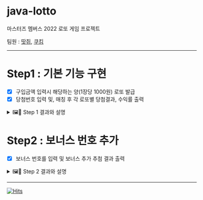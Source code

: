 # java-lotto
마스터즈 멤버스 2022 로또 게임 프로젝트

팀원 : [땃쥐](https://github.com/ttasjwi), [쿠킴](https://github.com/ku-kim)

---

# Step1 : 기본 기능 구현

- [x] 구입금액 입력시 해당하는 양(1장당 1000원) 로또 발급
- [x] 당첨번호 입력 및, 매칭 후 각 로또별 당첨결과, 수익률 출력

<details>
<summary> 🖼📝 Step 1 결과와 설명 </summary>
<div markdown="1">

### 결과

![Step1 결과](https://i.imgur.com/19IpqSk.jpg)

### 설계 및 고민한 점

#### 설계

```java
public class LottoController {

    public void run() {
        Money money = InputView.inputMoney();
        LottoTickets lottoTickets = LottoTickets.createRandomTickets(money);
        OutputView.printLottoTickets(lottoTickets);

        WinningTicket winningTicket = InputView.inputWinnigTicket();
        LottoGameResults lottoGameResults = new LottoGameResults(money, lottoTickets, winningTicket);

        OutputView.printLottoGameResults(lottoGameResults);
        InputView.close();
    }

}
```

- 최상위 App 클래스의 main 메서드를 통해 LottoController의 `run()` 실행
- LottoController에서, InputView를 통해 구입 금액(Money)을 입력 받고 로또티켓들(LottoTickets)을 구입한다.
- OutputView에서 구입한 로또티켓들 내역을 출력한다.
- 입력을 통해 당첨번호를 입력받고 WinningTickets를 생성한다.
- LottoGameResults를 생성한다. (Money, LottoTickets, WinningTickets)를 인자로 함.
- OutputView에 LottoGameResults를 넘겨, 결과를 출력한다. (통계정보)
- InputView에 close를 요청하여, 자원을 반환하도록 한다.
- run 메서드 호출이 종료되고, App의 main 메서드 호출이 종료됨에 따라 프로그램이 종료된다.


#### 고민한 점

##### 1. ✅ 객체의 역할과 책임 분리
로또 1개의 티켓은 LottoTicket 객체 있고 멤버 변수로 LottoNumbers을 가지고 있었다. LottoNumbers는 List<LottoNumber>를 멤버 변수로 가지고 있었다.
하지만 LottoNumbers가 LottoTicket가 비슷한 역할을 가지고 있었고, LottoNumber 생성하는 행동도 가지고 있었다.
이를 위해 LottoNumbers를 분리하여 LottoTicket으로 합쳤고, LottoNumbers가 가지고 있던 LottoNumber 생성하는 책임을 LottoNumber 자체적으로 책임을 변경했다.

일급 컬렉션을 사용하여 객체의 상태와 행동이 한 곳에 있을 수 있었고 각 `List<>` 의 멤버 변수에 대한 불변성을 가질 수 있었다.

##### 2. ✅ 클래스, 메서드명 고민
현재 `LottoGameResults` 클래스의 맨 처음 이름은 `RewardMachine` 이었다. 하지만 OutputView.printResult(RewardMachine)으로 사용하는 것이 부자연스러웠다.  
따라서 현재의 이름 `LottoGameResults`으로 변경하였다. OutputView.printResult(LottoGameResults)  
그 외에도 메서드와 변수명에 대해 고민을 많이 했다.

##### 3. 당첨 결과의 등수를 enum 으로 정의
당첨 등수를 어떻게 정의할까 고민했다.  
당첨 등수에는 '상금'과 '매치되는 번호의 개수'라는 상태가 필요했고, 외부의 요청에 따른 당첨등수 반환 로직도 필요했다.  
이를 객체로서 정의하자니 당첨등수는 매번 새로 객체를 생성하기보다, 정적 상수로 정의하는 것이 더 자연스럽다는 생각이 들었다.
여러개의 상태를 가지고 있는 비슷한 기능의 상수 인스턴스를 모아두기에는 enum을 사용하는 것이 더 자연스러웠고, enum을 사용하기로 결정했다.


</div>
</details>


# Step2 : 보너스 번호 추가

- [x] 보너스 번호를 입력 및 보너스 추가 추첨 결과 출력

<details>
<summary> 🖼📝 Step 2 결과와 설명 </summary>
<div markdown="1">

### 결과

![Step2결과](https://i.imgur.com/kFpKXbx.jpg)

### 기능 추가 및 리팩토링

#### LottoController

```java
public class LottoController {
    public void run() {
        // (... 생략)
        WinningTicket winningTicket = InputView.inputWinningTicket();
        // (... 생략)
    }
}
```
- LottoController측에서 변경된 코드는 크게 없음.

#### InputView

```java
public class InputView {
    //(... 생략)
    public static WinningTicket inputWinningTicket() {
        Set<LottoNumber> lottoNumbers = inputWinnnigNumbers();
        LottoNumber bonusNumber = inputBonusNumber();
    
        return new WinningTicket(lottoNumbers, bonusNumber);
    }
    //(... 생략)
}
```
- InputWinnnigTicket 메서드 내부적으로, 당첨번호만 입력받던 것을 보너스 번호 입력까지 받도록 하여 WinningTicket을 반환하도록 했다.

#### Rank

```java
public enum Rank {
    FIRST(6, 2_000_000_000L),
    SECOND(5, 30_000_000L),
    THIRD(5, 1_500_000L),
    FOURTH(4, 50_000L),
    FIFTH(3, 5_000L),
    FAILED(-1, 0L);
    
    public static Rank of(int matchCount, boolean matchBonus) {
        switch (matchCount) {
            case 6:
                return FIRST;
            case 5:
                return matchBonus ? SECOND : THIRD;
        }
    }
}
```
- if문을 연속적으로 작성하여 들여쓰기 제약을 회피할 수 있었으나, 그렇게 하기엔 코드 길이가 너무 길어지는 문제가 발생했다.
- switch-case 문 및 삼항연산자를 이용해 가독성을 선택하기로 했다.

```java
public enum Rank {

    // (... 중략)
    @Override
    public String toString() {
        if (this == SECOND) {
            return String.format("%d개 일치, 보너스 볼 일치(%d원)", countOfMatch, reward);
        }
        return String.format("%d개 일치, (%d원)", countOfMatch, reward);
    }
}
```

- Rank의 상태 정보를 OutputView에서 접근하려니 Rank의 여러 getter를 통해 사용하는 불편함이 있었다.
- 이를 위해 toString()을 오버라이딩 하여 해당 내용을 사용하였다.


#### LottoGameResults 

```java
public class LottoGameResults {
    // 변경 전
    private long getTotalReward() {
        return rankCounts.entrySet().stream()
                .mapToLong(entry -> entry.getKey().getReward() * entry.getValue())
                .sum();
    }

    // 변경 후
    private long getTotalRewards() {
        long totalRewards = 0;
        for (Map.Entry<Rank, Integer> entry : rankCounts.entrySet()) {
            long reward = entry.getKey().getReward();
            int count = entry.getValue();
            long totalReward = reward * count;
            totalRewards += totalReward;
        }
        return totalRewards;
    }
}
```

- 기존 getTotalReward() 메서드는 스트림으로 구현했다.
- 깔끔해 보이지만 entry.getKey().getReward()나 entry.getValue()에 대한 의미를 파악하기 어려웠다.
- 따라서 for문으로 변경하여 해당 변수명을 할당하여 의미 전달을 높였다.
- 두 사이에 어떤것이 더 좋은지는 ... 잘 모르겠다.

</div>
</details>

---

[![Hits](https://hits.seeyoufarm.com/api/count/incr/badge.svg?url=https%3A%2F%2Fgithub.com%2Fttasjwi%2Fjava-lotto%2Ftree%2Fttasjwi&count_bg=%2379C83D&title_bg=%23555555&icon=&icon_color=%23E7E7E7&title=hits&edge_flat=false)](https://hits.seeyoufarm.com)